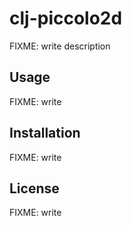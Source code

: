 # clj-piccolo2d

FIXME: write description

## Usage

FIXME: write

## Installation

FIXME: write

## License

FIXME: write
